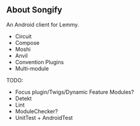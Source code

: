 ## About Songify

An Android client for Lemmy.

- Circuit
- Compose
- Moshi
- Anvil
- Convention Plugins
- Multi-module

TODO:

- Focus plugin/Twigs/Dynamic Feature Modules?
- Detekt
- Lint
- ModuleChecker?
- UnitTest + AndroidTest
